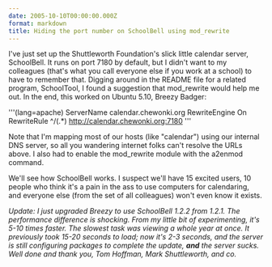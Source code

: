 ```yaml
---
date: 2005-10-10T00:00:00.000Z
format: markdown
title: Hiding the port number on SchoolBell using mod_rewrite
---
```


I've just set up the Shuttleworth Foundation's slick little calendar server, SchoolBell. It runs on port 7180 by default, but I didn't want to my colleagues (that's what you call everyone else if you work at a school) to have to remember that. Digging around in the README file for a related program, SchoolTool, I found a suggestion that mod_rewrite would help me out.
In the end, this worked on Ubuntu 5.10, Breezy Badger:

'''(lang=apache)
    ServerName calendar.chewonki.org
    RewriteEngine On
    RewriteRule ^/(.*) http://calendar.chewonki.org:7180
'''

Note that I'm mapping most of our hosts (like "calendar") using our internal DNS server, so all you wandering internet folks can't resolve the URLs above. I also had to enable the mod_rewrite module with the a2enmod command.

We'll see how SchoolBell works. I suspect we'll have 15 excited users, 10 people who think it's a pain in the ass to use computers for calendaring, and everyone else (from the set of all colleagues) won't even know it exists.

*Update: I just upgraded Breezy to use SchoolBell 1.2.2 from 1.2.1. The performance difference is shocking. From my little bit of experimenting, it's 5-10 times faster. The slowest task was viewing a whole year at once. It previously took 15-20 seconds to load; now it's 2-3 seconds, and the server is still configuring packages to complete the update, **and** the server sucks. Well done and thank you, Tom Hoffman, Mark Shuttleworth, and co.*
